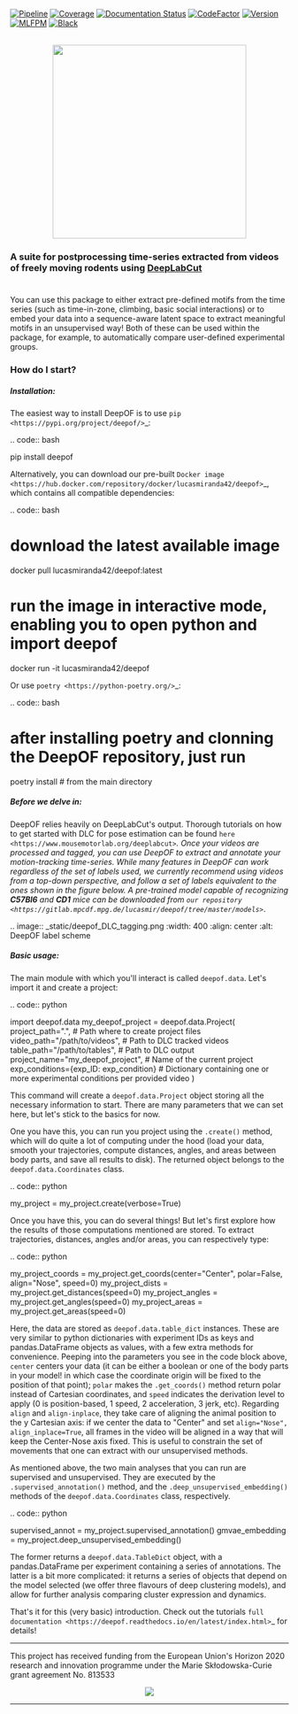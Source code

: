 [![Pipeline](https://gitlab.mpcdf.mpg.de/lucasmir/deepof/badges/master/pipeline.svg)](https://gitlab.mpcdf.mpg.de/lucasmir/deepof/-/pipelines)
[![Coverage](https://gitlab.mpcdf.mpg.de/lucasmir/deepof/badges/master/coverage.svg)](https://coverage.readthedocs.io/en/coverage-5.3/)
[![Documentation Status](https://readthedocs.org/projects/deepof/badge/?version=latest)](https://deepof.readthedocs.io/en/latest)
[![CodeFactor](https://www.codefactor.io/repository/github/lucasmiranda42/deepof/badge)](https://www.codefactor.io/repository/github/lucasmiranda42/deepof)
[![Version](https://img.shields.io/badge/release-v0.1.6-informational)](https://pypi.org/project/deepof/)
[![MLFPM](https://img.shields.io/badge/funding-MLFPM-informational)](https://mlfpm.eu/)
[![Black](https://img.shields.io/badge/code%20style-black-black)](https://github.com/psf/black)

<br>

<div align="center">
  <img width="350" height="350" src="https://gitlab.mpcdf.mpg.de/lucasmir/deepof/-/raw/master/logos/deepOF_logo_w_text.png">
</div>

### A suite for postprocessing time-series extracted from videos of freely moving rodents using [DeepLabCut](http://www.mousemotorlab.org/deeplabcut)
#

You can use this package to either extract pre-defined motifs from the time series (such as time-in-zone, climbing, 
basic social interactions) or to embed your data into a sequence-aware latent space to extract meaningful motifs in an
unsupervised way! Both of these can be used within the package, for example, to automatically 
compare user-defined experimental groups.

### How do I start?
##### Installation:

The easiest way to install DeepOF is to use `pip <https://pypi.org/project/deepof/>`_:

.. code:: bash

   pip install deepof

Alternatively, you can download our pre-built `Docker image <https://hub.docker.com/repository/docker/lucasmiranda42/deepof>`_,
which contains all compatible dependencies:

.. code:: bash

   # download the latest available image
   docker pull lucasmiranda42/deepof:latest
   # run the image in interactive mode, enabling you to open python and import deepof
   docker run -it lucasmiranda42/deepof

Or use `poetry <https://python-poetry.org/>`_:

.. code:: bash

   # after installing poetry and clonning the DeepOF repository, just run
   poetry install # from the main directory

##### Before we delve in:
DeepOF relies heavily on DeepLabCut's output. Thorough tutorials on how to get started with DLC for pose estimation can be found `here <https://www.mousemotorlab.org/deeplabcut>`_.
Once your videos are processed and tagged, you can use DeepOF to extract and annotate your motion-tracking time-series. While many features in DeepOF can work regardless of the set of labels used, we currently recommend using videos from a top-down perspective, and follow a set of labels
equivalent to the ones shown in the figure below. A pre-trained model capable of recognizing **C57Bl6** and **CD1** mice can be downloaded from `our repository <https://gitlab.mpcdf.mpg.de/lucasmir/deepof/tree/master/models>`_.

.. image:: _static/deepof_DLC_tagging.png
   :width: 400
   :align: center
   :alt: DeepOF label scheme

##### Basic usage:

The main module with which you'll interact is called ```deepof.data```. Let's import it and create a project:

.. code:: python

   import deepof.data
   my_deepof_project = deepof.data.Project(
      project_path=".", # Path where to create project files
      video_path="/path/to/videos", # Path to DLC tracked videos
      table_path="/path/to/tables", # Path to DLC output
      project_name="my_deepof_project", # Name of the current project
      exp_conditions={exp_ID: exp_condition} # Dictionary containing one or more experimental conditions per provided video
    )

This command will create a ```deepof.data.Project``` object storing all the necessary information to start. There are
many parameters that we can set here, but let's stick to the basics for now.

One you have this, you can run you project using the ```.create()``` method, which will do quite a lot of computing under
the hood (load your data, smooth your trajectories, compute distances, angles, and areas between body parts, and save all
results to disk). The returned object belongs to the ```deepof.data.Coordinates``` class.

.. code:: python

   my_project = my_project.create(verbose=True)

Once you have this, you can do several things! But let's first explore how the results of those computations mentioned
are stored. To extract trajectories, distances, angles and/or areas, you can respectively type:

.. code:: python

   my_project_coords = my_project.get_coords(center="Center", polar=False, align="Nose", speed=0)
   my_project_dists  = my_project.get_distances(speed=0)
   my_project_angles = my_project.get_angles(speed=0)
   my_project_areas = my_project.get_areas(speed=0)

Here, the data are stored as ```deepof.data.table_dict``` instances. These are very similar to python dictionaries
with experiment IDs as keys and pandas.DataFrame objects as values, with a few extra methods for convenience. Peeping
into the parameters you see in the code block above, ```center``` centers your data (it can be either a boolean or
one of the body parts in your model! in which case the coordinate origin will be fixed to the position of that point);
```polar``` makes the ```.get_coords()``` method return polar instead of Cartesian coordinates, and ```speed```
indicates the derivation level to apply (0 is position-based, 1 speed, 2 acceleration, 3 jerk, etc). Regarding
```align``` and ```align-inplace```, they take care of aligning the animal position to the y Cartesian axis: if we
center the data to "Center" and set ```align="Nose", align_inplace=True```, all frames in the video will be aligned in a
way that will keep the Center-Nose axis fixed. This is useful to constrain the set of movements that one can extract
with our unsupervised methods.

As mentioned above, the two main analyses that you can run are supervised and unsupervised. They are executed by
the ```.supervised_annotation()``` method, and the ```.deep_unsupervised_embedding()``` methods of the ```deepof.data.Coordinates```
class, respectively.

.. code:: python

   supervised_annot = my_project.supervised_annotation()
   gmvae_embedding  = my_project.deep_unsupervised_embedding()

The former returns a ```deepof.data.TableDict``` object, with a pandas.DataFrame per experiment containing a series of
annotations. The latter is a bit more complicated: it returns a series of objects that depend on the model selected (we 
offer three flavours of deep clustering models), and allow for further analysis comparing cluster expression and dynamics.

That's it for this (very basic) introduction. Check out the tutorials `full documentation <https://deepof.readthedocs.io/en/latest/index.html>`_ for details!

---

 This project has received funding from the European Union's Horizon 2020 research and innovation programme under the Marie Skłodowska-Curie grant agreement No.  813533
 <div align="center">
  <img src="https://upload.wikimedia.org/wikipedia/commons/thumb/b/b7/Flag_of_Europe.svg/255px-Flag_of_Europe.svg.png">
</div>

---
